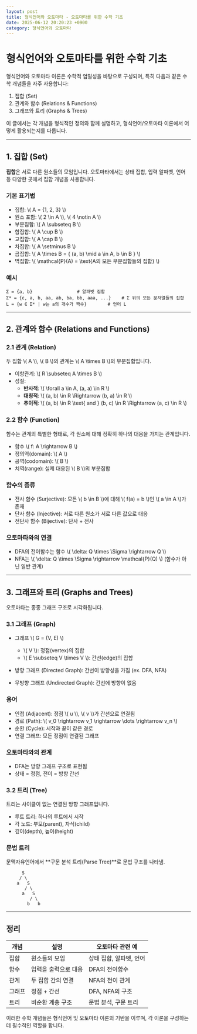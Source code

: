 ```yaml
---
layout: post
title: 형식언어와 오토마타 - 오토마타를 위한 수학 기초
date: 2025-06-12 20:20:23 +0900
category: 형식언어와 오토마타
---
```

# 형식언어와 오토마타를 위한 수학 기초

형식언어와 오토마타 이론은 수학적 엄밀성을 바탕으로 구성되며, 특히 다음과 같은 수학 개념들을 자주 사용합니다:

1. 집합 (Set)
2. 관계와 함수 (Relations & Functions)
3. 그래프와 트리 (Graphs & Trees)

이 글에서는 각 개념을 형식적인 정의와 함께 설명하고, 형식언어/오토마타 이론에서 어떻게 활용되는지를 다룹니다.

---

## 1. 집합 (Set)

**집합**은 서로 다른 원소들의 모임입니다. 오토마타에서는 상태 집합, 입력 알파벳, 언어 등 다양한 곳에서 집합 개념을 사용합니다.

### 기본 표기법

- 집합: \\( A = \{1, 2, 3\} \\)
- 원소 포함: \\( 2 \in A \\), \\( 4 \notin A \\)
- 부분집합: \\( A \subseteq B \\)
- 합집합: \\( A \cup B \\)
- 교집합: \\( A \cap B \\)
- 차집합: \\( A \setminus B \\)
- 곱집합: \\( A \times B = \{ (a, b) \mid a \in A, b \in B \} \\)
- 멱집합: \\( \mathcal{P}(A) = \text{A의 모든 부분집합들의 집합} \\)

### 예시

```text
Σ = {a, b}                 # 알파벳 집합
Σ* = {ε, a, b, aa, ab, ba, bb, aaa, ...}    # Σ 위의 모든 문자열들의 집합
L = {w ∈ Σ* | w는 a의 개수가 짝수}        # 언어 L
```

---

## 2. 관계와 함수 (Relations and Functions)

### 2.1 관계 (Relation)

두 집합 \\( A \\), \\( B \\)의 관계는 \\( A \times B \\)의 부분집합입니다.

- 이항관계: \\( R \subseteq A \times B \\)
- 성질:
  - **반사적**: \\( \forall a \in A, (a, a) \in R \\)
  - **대칭적**: \\( (a, b) \in R \Rightarrow (b, a) \in R \\)
  - **추이적**: \\( (a, b) \in R \text{ and } (b, c) \in R \Rightarrow (a, c) \in R \\)

### 2.2 함수 (Function)

함수는 관계의 특별한 형태로, 각 원소에 대해 정확히 하나의 대응을 가지는 관계입니다.

- 함수 \\( f: A \rightarrow B \\)
- 정의역(domain): \\( A \\)
- 공역(codomain): \\( B \\)
- 치역(range): 실제 대응된 \\( B \\)의 부분집합

### 함수의 종류

- 전사 함수 (Surjective): 모든 \\( b \in B \\)에 대해 \\( f(a) = b \\)인 \\( a \in A \\)가 존재
- 단사 함수 (Injective): 서로 다른 원소가 서로 다른 값으로 대응
- 전단사 함수 (Bijective): 단사 + 전사

### 오토마타와의 연결

- DFA의 전이함수는 함수 \\( \delta: Q \times \Sigma \rightarrow Q \\)
- NFA는 \\( \delta: Q \times \Sigma \rightarrow \mathcal{P}(Q) \\) (함수가 아닌 일반 관계)

---

## 3. 그래프와 트리 (Graphs and Trees)

오토마타는 종종 그래프 구조로 시각화됩니다.

### 3.1 그래프 (Graph)

- 그래프 \\( G = (V, E) \\)
  - \\( V \\): 정점(vertex)의 집합
  - \\( E \subseteq V \times V \\): 간선(edge)의 집합

- 방향 그래프 (Directed Graph): 간선이 방향성을 가짐 (ex. DFA, NFA)
- 무방향 그래프 (Undirected Graph): 간선에 방향이 없음

### 용어

- 인접 (Adjacent): 정점 \\( u \\), \\( v \\)가 간선으로 연결됨
- 경로 (Path): \\( v_0 \rightarrow v_1 \rightarrow \dots \rightarrow v_n \\)
- 순환 (Cycle): 시작과 끝이 같은 경로
- 연결 그래프: 모든 정점이 연결된 그래프

### 오토마타와의 관계

- DFA는 방향 그래프 구조로 표현됨
- 상태 = 정점, 전이 = 방향 간선

### 3.2 트리 (Tree)

트리는 사이클이 없는 연결된 방향 그래프입니다.

- 루트 트리: 하나의 루트에서 시작
- 각 노드: 부모(parent), 자식(child)
- 깊이(depth), 높이(height)

### 문법 트리

문맥자유언어에서 **구문 분석 트리(Parse Tree)**로 문법 구조를 나타냄.

```text
      S
     / \
    a   S
       / \
      a   S
         / \
        b   b
```

---

## 정리

| 개념 | 설명 | 오토마타 관련 예 |
|------|------|-------------------|
| 집합 | 원소들의 모임 | 상태 집합, 알파벳, 언어 |
| 함수 | 입력을 출력으로 대응 | DFA의 전이함수 |
| 관계 | 두 집합 간의 연결 | NFA의 전이 관계 |
| 그래프 | 정점 + 간선 | DFA, NFA의 구조 |
| 트리 | 비순환 계층 구조 | 문법 분석, 구문 트리 |

이러한 수학 개념들은 형식언어 및 오토마타 이론의 기반을 이루며, 각 이론을 구성하는 데 필수적인 역할을 합니다.
